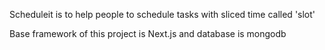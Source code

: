 Scheduleit is to help people to schedule tasks with sliced time called 'slot'

Base framework of this project is Next.js and database is mongodb